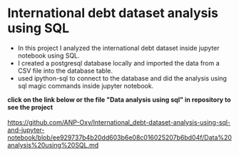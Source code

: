  # International debt dataset analysis using SQL
 
- In this project I analyzed the international debt dataset inside jupyter notebook using SQL. 
- I created a postgresql database locally and imported the data from a CSV file into the database table. 
- used ipython-sql to connect to the database and did the analysis using sql magic commands inside jupyter notebook.

**click on the link below or the file "Data analysis using sql" in repository to see the project**  <br>  
https://github.com/ANP-Oxy/International_debt-dataset-analysis-using-sql-and-jupyter-notebook/blob/ee929737b4b20dd603b6e08c016025207b6bd04f/Data%20analysis%20using%20SQL.md
